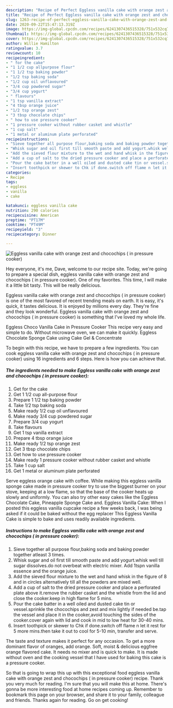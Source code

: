 ```yaml
---
description: "Recipe of Perfect Eggless vanilla cake with orange zest and chocochips (  in pressure cooker)"
title: "Recipe of Perfect Eggless vanilla cake with orange zest and chocochips (  in pressure cooker)"
slug: 1263-recipe-of-perfect-eggless-vanilla-cake-with-orange-zest-and-chocochips-in-pressure-cooker
date: 2020-09-22T15:47:13.319Z
image: https://img-global.cpcdn.com/recipes/6241307436515328/751x532cq70/eggless-vanilla-cake-with-orange-zest-and-chocochips-in-pressure-cooker-recipe-main-photo.jpg
thumbnail: https://img-global.cpcdn.com/recipes/6241307436515328/751x532cq70/eggless-vanilla-cake-with-orange-zest-and-chocochips-in-pressure-cooker-recipe-main-photo.jpg
cover: https://img-global.cpcdn.com/recipes/6241307436515328/751x532cq70/eggless-vanilla-cake-with-orange-zest-and-chocochips-in-pressure-cooker-recipe-main-photo.jpg
author: Willie Hamilton
ratingvalue: 3.7
reviewcount: 10
recipeingredient:
- " for the cake"
- "1 1/2 cup allpurpose flour"
- "1 1/2 tsp baking powder"
- "1/2 tsp baking soda"
- "1/2 cup oil unflavoured"
- "3/4 cup powdered sugar"
- "3/4 cup yogurt"
- " flavours"
- "1 tsp vanilla extract"
- "4 tbsp orange juice"
- "1/2 tsp orange zest"
- "3 tbsp chocolate chips"
- " how to use pressure cooker"
- "1 pressure cooker without rubber casket and whistle"
- "1 cup salt"
- "1 metal or aluminum plate perforated"
recipeinstructions:
- "Sieve together all purpose flour,baking soda and baking powder together atleast 3 times."
- "Whisk sugar and oil first till smooth paste and add yogurt.whisk well till sugar dissolves.do not overbeat with electric mixer. Add 1tspn vanilla essence and the orange juice."
- "Add the sieved flour mixture to the wet and hand whisk in the figure of 8 and in circles alternatively till all the powders are mixed well."
- "Add a cup of salt to the dried pressure cooker and place a perforated plate above it.remove the rubber casket and the whistle from the lid and close the cooker.keep in high flame for 5 mins."
- "Pour the cake batter in a well oiled and dusted cake tin or vessel.sprinkle the chocochips and zest and mix lightly if needed be.tap the vessel and place it in the cooker,avoid touching the sides of the cooker.cover again with lid and cook in mid to low heat for 30-40 mins."
- "Insert toothpick or skewer to Chk if done.switch off flame n let it rest for 5 more mins.then take it out to cool for 5-10 min, transfer and serve."
categories:
- Recipe
tags:
- eggless
- vanilla
- cake

katakunci: eggless vanilla cake 
nutrition: 290 calories
recipecuisine: American
preptime: "PT17M"
cooktime: "PT49M"
recipeyield: "3"
recipecategory: Dinner

---
```



![Eggless vanilla cake with orange zest and chocochips (  in pressure cooker)](https://img-global.cpcdn.com/recipes/6241307436515328/751x532cq70/eggless-vanilla-cake-with-orange-zest-and-chocochips-in-pressure-cooker-recipe-main-photo.jpg)

Hey everyone, it's me, Dave, welcome to our recipe site. Today, we're going to prepare a special dish, eggless vanilla cake with orange zest and chocochips (  in pressure cooker). One of my favorites. This time, I will make it a little bit tasty. This will be really delicious.

Eggless vanilla cake with orange zest and chocochips (  in pressure cooker) is one of the most favored of recent trending meals on earth. It is easy, it's quick, it tastes delicious. It is enjoyed by millions every day. They're fine and they look wonderful. Eggless vanilla cake with orange zest and chocochips (  in pressure cooker) is something that I've loved my whole life.

Eggless Choco Vanilla Cake in Pressure Cooker This recipe very easy and simple to do. Without microwave oven, we can make it quickly. Eggless Chocolate Sponge Cake using Cake Gel &amp; Concentrate


To begin with this recipe, we have to prepare a few ingredients. You can cook eggless vanilla cake with orange zest and chocochips (  in pressure cooker) using 16 ingredients and 6 steps. Here is how you can achieve that.

<!--inarticleads1-->

##### The ingredients needed to make Eggless vanilla cake with orange zest and chocochips (  in pressure cooker):

1. Get  for the cake
1. Get 1 1/2 cup all-purpose flour
1. Prepare 1 1/2 tsp baking powder
1. Take 1/2 tsp baking soda
1. Make ready 1/2 cup oil unflavoured
1. Make ready 3/4 cup powdered sugar
1. Prepare 3/4 cup yogurt
1. Take  flavours
1. Get 1 tsp vanilla extract
1. Prepare 4 tbsp orange juice
1. Make ready 1/2 tsp orange zest
1. Get 3 tbsp chocolate chips
1. Get  how to use pressure cooker
1. Make ready 1 pressure cooker without rubber casket and whistle
1. Take 1 cup salt
1. Get 1 metal or aluminum plate perforated


Serve eggless orange cake with coffee. While making this eggless vanilla sponge cake made in pressure cooker try to use the biggest burner on your stove, keeping at a low flame, so that the base of the cooker heats up slowly and uniformly. You can also try other easy cakes like the Eggless Chocolate Cake, Pineapple Sponge Cake and. Eggless Vanilla Cake: When I posted this eggless vanilla cupcake recipe a few weeks back, I was being asked if it could be baked without the egg replacer This Eggless Vanilla Cake is simple to bake and uses readily available ingredients. 

<!--inarticleads2-->

##### Instructions to make Eggless vanilla cake with orange zest and chocochips (  in pressure cooker):

1. Sieve together all purpose flour,baking soda and baking powder together atleast 3 times.
1. Whisk sugar and oil first till smooth paste and add yogurt.whisk well till sugar dissolves.do not overbeat with electric mixer. Add 1tspn vanilla essence and the orange juice.
1. Add the sieved flour mixture to the wet and hand whisk in the figure of 8 and in circles alternatively till all the powders are mixed well.
1. Add a cup of salt to the dried pressure cooker and place a perforated plate above it.remove the rubber casket and the whistle from the lid and close the cooker.keep in high flame for 5 mins.
1. Pour the cake batter in a well oiled and dusted cake tin or vessel.sprinkle the chocochips and zest and mix lightly if needed be.tap the vessel and place it in the cooker,avoid touching the sides of the cooker.cover again with lid and cook in mid to low heat for 30-40 mins.
1. Insert toothpick or skewer to Chk if done.switch off flame n let it rest for 5 more mins.then take it out to cool for 5-10 min, transfer and serve.


The taste and texture makes it perfect for any occasion. To get a more dominant flavor of oranges, add orange. Soft, moist &amp; delicious eggfree orange flavored cake. It needs no mixer and is quick to make. It is made without oven and the cooking vessel that I have used for baking this cake is a pressure cooker. 

So that is going to wrap this up with this exceptional food eggless vanilla cake with orange zest and chocochips (  in pressure cooker) recipe. Thank you very much for reading. I'm sure that you will make this at home. There's gonna be more interesting food at home recipes coming up. Remember to bookmark this page on your browser, and share it to your family, colleague and friends. Thanks again for reading. Go on get cooking!
